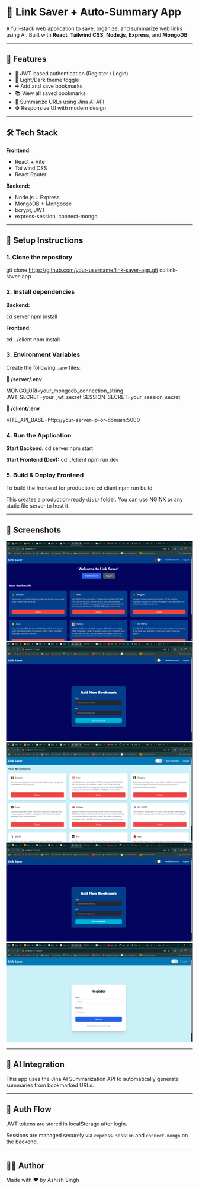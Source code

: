 # 🔖 Link Saver + Auto-Summary App

A full-stack web application to save, organize, and summarize web links using AI. Built with **React**, **Tailwind CSS**, **Node.js**, **Express**, and **MongoDB**.

---

## 🌟 Features

- 🔐 JWT-based authentication (Register / Login)
- 🌙 Light/Dark theme toggle
- ➕ Add and save bookmarks
- 📚 View all saved bookmarks
- 🤖 Summarize URLs using Jina AI API
- ⚙️ Responsive UI with modern design

---

## 🛠️ Tech Stack

**Frontend:**

- React + Vite
- Tailwind CSS
- React Router

**Backend:**

- Node.js + Express
- MongoDB + Mongoose
- bcrypt, JWT
- express-session, connect-mongo

---

## 🚀 Setup Instructions

### 1. Clone the repository

git clone https://github.com/your-username/link-saver-app.git
cd link-saver-app

### 2. Install dependencies

**Backend:**

cd server
npm install

**Frontend:**

cd ../client
npm install

### 3. Environment Variables

Create the following `.env` files:

**📁 /server/.env**

MONGO_URI=your_mongodb_connection_string
JWT_SECRET=your_jwt_secret
SESSION_SECRET=your_session_secret


**📁 /client/.env**

VITE_API_BASE=http://your-server-ip-or-domain:5000


### 4. Run the Application

**Start Backend:**
cd server
npm start

**Start Frontend (Dev):**
cd ../client
npm run dev

### 5. Build & Deploy Frontend
To build the frontend for production:
cd client
npm run build

This creates a production-ready `dist/` folder. You can use NGINX or any static file server to host it.

---

## 📸 Screenshots

![Image 1](./assets/image1.png)
![Image 2](./assets/image2.png)
![Image 3](./assets/image3.png)
![Image 4](./assets/image4.png)
![Image 5](./assets/image5.png)

---

## 🧠 AI Integration

This app uses the Jina AI Summarization API to automatically generate summaries from bookmarked URLs.

---

## 🔐 Auth Flow

JWT tokens are stored in localStorage after login.

Sessions are managed securely via `express-session` and `connect-mongo` on the backend.

---

## 👨‍💻 Author

Made with ❤️ by Ashish Singh
